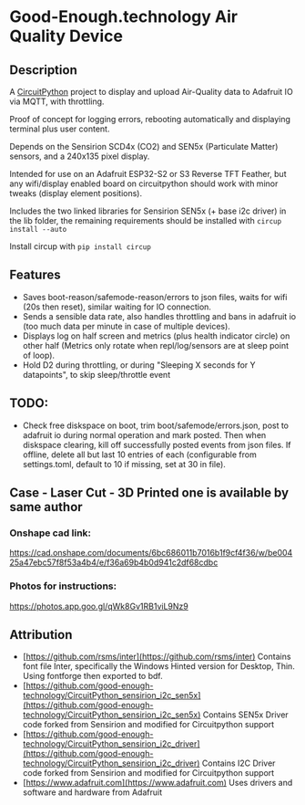 # Good-Enough.technology Air Quality Device
## Description
A [CircuitPython](https://www.circuitpython.org/) project to display and upload Air-Quality data to Adafruit IO via MQTT, with throttling.

Proof of concept for logging errors, rebooting automatically and displaying terminal plus user content.

Depends on the Sensirion SCD4x (CO2) and SEN5x (Particulate Matter) sensors, and a 240x135 pixel display.

Intended for use on an Adafruit ESP32-S2 or S3 Reverse TFT Feather, but any wifi/display enabled board on circuitpython should work with minor tweaks (display element positions).

Includes the two linked libraries for Sensirion SEN5x (+ base i2c driver) in the lib folder, the remaining requirements should be installed with `circup install --auto`

Install circup with `pip install circup`

## Features

- Saves boot-reason/safemode-reason/errors to json files, waits for wifi (20s then reset), similar waiting for IO connection.
- Sends a sensible data rate, also handles throttling and bans in adafruit io (too much data per minute in case of multiple devices). 
- Displays log on half screen and metrics (plus health indicator circle) on other half (Metrics only rotate when repl/log/sensors are at sleep point of loop).
- Hold D2 during throttling, or during "Sleeping X seconds for Y datapoints", to skip sleep/throttle event

## TODO:

- Check free diskspace on boot, trim boot/safemode/errors.json, post to adafruit io during normal operation and mark posted. Then when diskspace clearing, kill off successfully posted events from json files. If offline, delete all but last 10 entries of each (configurable from settings.toml, default to 10 if missing, set at 30 in file).

## Case - Laser Cut - 3D Printed one is available by same author
### Onshape cad link:
https://cad.onshape.com/documents/6bc686011b7016b1f9cf4f36/w/be00425a47ebc57f8f53a4b4/e/f36a69b4b0d941c2df68cdbc
### Photos for instructions:
https://photos.app.goo.gl/qWk8Gv1RB1viL9Nz9


## Attribution
 - [https://github.com/rsms/inter](https://github.com/rsms/inter) Contains font file Inter, specifically the Windows Hinted version for Desktop, Thin. Using fontforge then exported to bdf.
 - [https://github.com/good-enough-technology/CircuitPython_sensirion_i2c_sen5x](https://github.com/good-enough-technology/CircuitPython_sensirion_i2c_sen5x) Contains SEN5x Driver code forked from Sensirion and modified for Circuitpython support
 - [https://github.com/good-enough-technology/CircuitPython_sensirion_i2c_driver](https://github.com/good-enough-technology/CircuitPython_sensirion_i2c_driver) Contains I2C Driver code forked from Sensirion and modified for Circuitpython support
 - [https://www.adafruit.com](https://www.adafruit.com) Uses drivers and software and hardware from Adafruit
